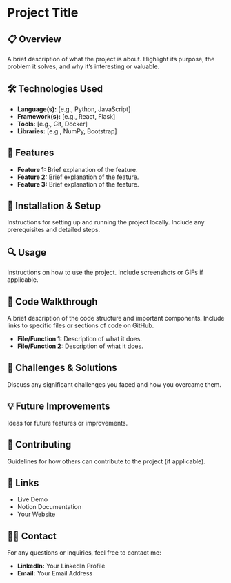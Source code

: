# **Project Title**

## 📋 Overview

A brief description of what the project is about. Highlight its purpose, the problem it solves, and why it’s interesting or valuable.

## 🛠️ Technologies Used

-   **Language(s):** [e.g., Python, JavaScript]
-   **Framework(s):** [e.g., React, Flask]
-   **Tools:** [e.g., Git, Docker]
-   **Libraries:** [e.g., NumPy, Bootstrap]

## 🚀 Features

-   **Feature 1:** Brief explanation of the feature.
-   **Feature 2:** Brief explanation of the feature.
-   **Feature 3:** Brief explanation of the feature.

## 📂 Installation & Setup

Instructions for setting up and running the project locally. Include any prerequisites and detailed steps.

## 🔍 Usage

Instructions on how to use the project. Include screenshots or GIFs if applicable.

## 📜 Code Walkthrough

A brief description of the code structure and important components. Include links to specific files or sections of code on GitHub.

-   **File/Function 1:** Description of what it does.
-   **File/Function 2:** Description of what it does.

## 🧩 Challenges & Solutions

Discuss any significant challenges you faced and how you overcame them.

## 💡 Future Improvements

Ideas for future features or improvements.

## 🤝 Contributing

Guidelines for how others can contribute to the project (if applicable).

## 🔗 Links

-   Live Demo
-   Notion Documentation
-   Your Website

## 🧑‍💻 Contact

For any questions or inquiries, feel free to contact me:

-   **LinkedIn:** Your LinkedIn Profile
-   **Email:** Your Email Address
